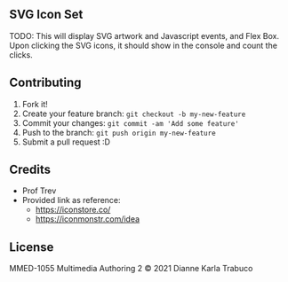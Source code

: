 ## SVG Icon Set

TODO: This will display SVG artwork and Javascript events, and Flex Box. Upon clicking the SVG icons, it should show in the console and count the clicks.

## Contributing

1. Fork it!
2. Create your feature branch: `git checkout -b my-new-feature`
3. Commit your changes: `git commit -am 'Add some feature'`
4. Push to the branch: `git push origin my-new-feature`
5. Submit a pull request :D


## Credits

* Prof Trev
* Provided link as reference:
  - https://iconstore.co/
  - https://iconmonstr.com/idea

## License
MMED-1055 Multimedia Authoring 2
© 2021
Dianne Karla Trabuco
